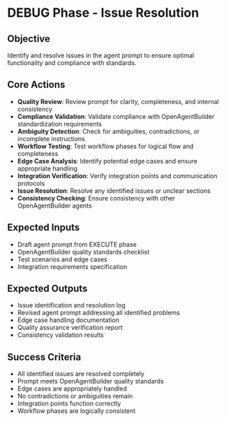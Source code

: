 # DEBUG Phase - Issue Resolution

## Objective
Identify and resolve issues in the agent prompt to ensure optimal functionality and compliance with standards.

## Core Actions
- **Quality Review**: Review prompt for clarity, completeness, and internal consistency
- **Compliance Validation**: Validate compliance with OpenAgentBuilder standardization requirements
- **Ambiguity Detection**: Check for ambiguities, contradictions, or incomplete instructions
- **Workflow Testing**: Test workflow phases for logical flow and completeness
- **Edge Case Analysis**: Identify potential edge cases and ensure appropriate handling
- **Integration Verification**: Verify integration points and communication protocols
- **Issue Resolution**: Resolve any identified issues or unclear sections
- **Consistency Checking**: Ensure consistency with other OpenAgentBuilder agents

## Expected Inputs
- Draft agent prompt from EXECUTE phase
- OpenAgentBuilder quality standards checklist
- Test scenarios and edge cases
- Integration requirements specification

## Expected Outputs
- Issue identification and resolution log
- Revised agent prompt addressing all identified problems
- Edge case handling documentation
- Quality assurance verification report
- Consistency validation results

## Success Criteria
- All identified issues are resolved completely
- Prompt meets OpenAgentBuilder quality standards
- Edge cases are appropriately handled
- No contradictions or ambiguities remain
- Integration points function correctly
- Workflow phases are logically consistent
